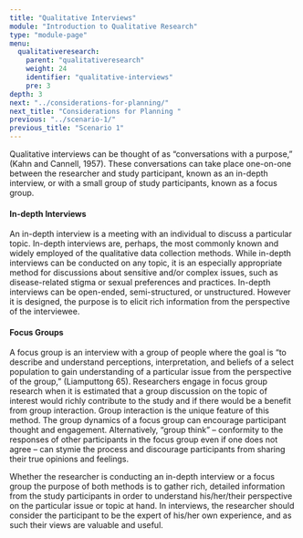 ```yaml
---
title: "Qualitative Interviews"
module: "Introduction to Qualitative Research"
type: "module-page"
menu:
  qualitativeresearch:
    parent: "qualitativeresearch"
    weight: 24
    identifier: "qualitative-interviews"
    pre: 3
depth: 3
next: "../considerations-for-planning/"
next_title: "Considerations for Planning "
previous: "../scenario-1/"
previous_title: "Scenario 1"
---
```

<div class="qualitativeresearch"><div class="pageblock"><p>Qualitative interviews can be thought of as “conversations with a purpose,” (Kahn and Cannell, 1957). These conversations can take place one-on-one between the researcher and study participant, known as an in-depth interview, or with a small group of study participants, known as a focus group. </p>
<h4>In-depth Interviews</h4>
<p>An in-depth interview is a meeting with an individual to discuss a particular topic. In-depth interviews are, perhaps, the most commonly known and widely employed of the qualitative data collection methods. While in-depth interviews can be conducted on any topic, it is an especially appropriate method for discussions about sensitive and/or complex issues, such as disease-related stigma or sexual preferences and practices. In-depth interviews can be open-ended, semi-structured, or unstructured. However it is designed, the purpose is to elicit rich information from the perspective of the interviewee.</p>
<h4>Focus Groups</h4>
<p>A focus group is an interview with a group of people where the goal is “to describe and understand perceptions, interpretation, and beliefs of a select population to gain understanding of a particular issue from the perspective of the group,” (Liamputtong 65). Researchers engage in focus group research when it is estimated that a group discussion on the topic of interest would richly contribute to the study and if there would be a benefit from group interaction. Group interaction is the unique feature of this method. The group dynamics of a focus group can encourage participant thought and engagement. Alternatively, “group think” – conformity to the responses of other participants in the focus group even if one does not agree – can stymie the process and discourage participants from sharing their true opinions and feelings.</p>
<p>Whether the researcher is conducting an in-depth interview or a focus group the purpose of both methods is to gather rich, detailed information from the study participants in order to understand his/her/their perspective on the particular issue or topic at hand. In interviews, the researcher should consider the participant to be the expert of his/her own experience, and as such their views are valuable and useful.</p>
</div></div>